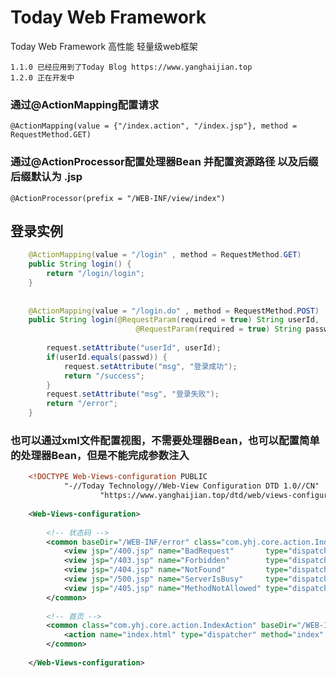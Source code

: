 # Today Web Framework

Today Web Framework 高性能 轻量级web框架

	1.1.0 已经应用到了Today Blog https://www.yanghaijian.top
	1.2.0 正在开发中


###	通过@ActionMapping配置请求
	@ActionMapping(value = {"/index.action", "/index.jsp"}, method = RequestMethod.GET)

### 通过@ActionProcessor配置处理器Bean	并配置资源路径 以及后缀 后缀默认为	.jsp
	@ActionProcessor(prefix = "/WEB-INF/view/index")


##	登录实例
```java
	@ActionMapping(value = "/login" , method = RequestMethod.GET)
	public String login() {
		return "/login/login";
	}
	
	
	@ActionMapping(value = "/login.do" , method = RequestMethod.POST)
	public String login(@RequestParam(required = true) String userId,
                            @RequestParam(required = true) String passwd, HttpServletRequest request)  {    
                   
		request.setAttribute("userId", userId);
		if(userId.equals(passwd)) {
			request.setAttribute("msg", "登录成功");
			return "/success";
		}
		request.setAttribute("msg", "登录失败");
		return "/error";
	}
```



###	也可以通过xml文件配置视图，不需要处理器Bean，也可以配置简单的处理器Bean，但是不能完成参数注入

```xml	
	<!DOCTYPE Web-Views-configuration PUBLIC
			"-//Today Technology//Web-View Configuration DTD 1.0//CN"
					"https://www.yanghaijian.top/dtd/web/views-configuration-1.0.dtd">
	
	<Web-Views-configuration>
	
		<!-- 状态码 -->
		<common baseDir="/WEB-INF/error" class="com.yhj.core.action.IndexAction">
			<view jsp="/400.jsp" name="BadRequest" 		 type="dispatcher"/>
			<view jsp="/403.jsp" name="Forbidden" 		 type="dispatcher"/>
			<view jsp="/404.jsp" name="NotFound" 		 type="dispatcher"/>
			<view jsp="/500.jsp" name="ServerIsBusy" 	 type="dispatcher"/>
			<view jsp="/405.jsp" name="MethodNotAllowed" type="dispatcher"/>
		</common>
		
		<!-- 首页 -->
		<common class="com.yhj.core.action.IndexAction" baseDir="/WEB-INF/view">
			<action name="index.html" type="dispatcher" method="index" jsp="/index.jsp"></action>
		</common>
		
	</Web-Views-configuration>

```
